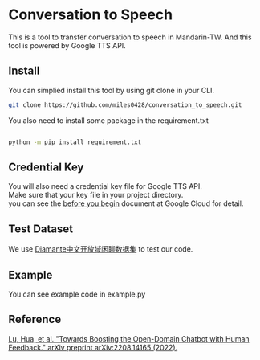 # Conversation to Speech

This is a tool to transfer conversation to speech in Mandarin-TW.
And this tool is powered by Google TTS API.

## Install

You can simplied install this tool by using git clone in your CLI.

```bash
git clone https://github.com/miles0428/conversation_to_speech.git
```

You also need to install some package in the requirement.txt

```bash

python -m pip install requirement.txt

```

## Credential Key

You will also need a credential key file for Google TTS API.  
Make sure that your key file in your project directory.  
you can see the [before you begin](https://cloud.google.com/text-to-speech/docs/create-audio-text-command-line) document at Google Cloud for detail.

## Test Dataset

We use [Diamante中文开放域闲聊数据集](https://www.luge.ai/#/luge/dataDetail?id=52) to test our code.

## Example

You can see example code in example.py

## Reference

[Lu, Hua, et al. "Towards Boosting the Open-Domain Chatbot with Human Feedback." arXiv preprint arXiv:2208.14165 (2022).](https://arxiv.org/pdf/2208.14165.pdf)
